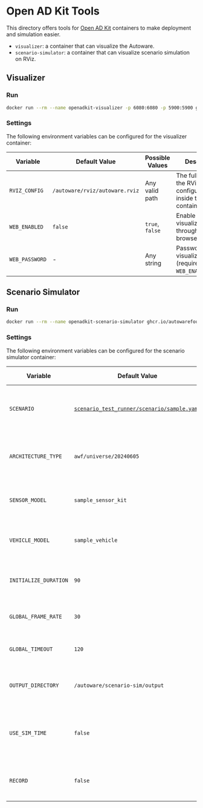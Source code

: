 # Open AD Kit Tools

This directory offers tools for [Open AD Kit](https://autoware.org/open-ad-kit/) containers to make deployment and simulation easier.

- `visualizer`: a container that can visualize the Autoware.
- `scenario-simulator`: a container that can visualize scenario simulation on RViz.

## Visualizer

### Run

```bash
docker run --rm --name openadkit-visualizer -p 6080:6080 -p 5900:5900 ghcr.io/autowarefoundation/autoware-tools:visualizer
```

### Settings

The following environment variables can be configured for the visualizer container:

| Variable       | Default Value                  | Possible Values | Description                                                       |
| -------------- | ------------------------------ | --------------- | ----------------------------------------------------------------- |
| `RVIZ_CONFIG`  | `/autoware/rviz/autoware.rviz` | Any valid path  | The full path to the RViz configuration file inside the container |
| `WEB_ENABLED`  | `false`                        | `true`, `false` | Enable visualization through a web browser                        |
| `WEB_PASSWORD` | -                              | Any string      | Password for web visualization (required when `WEB_ENABLED=true`) |

## Scenario Simulator

### Run

```bash
docker run --rm --name openadkit-scenario-simulator ghcr.io/autowarefoundation/autoware-tools:scenario-simulator
```

### Settings

The following environment variables can be configured for the scenario simulator container:

| Variable              | Default Value                                                                                                                                                   | Possible Values             | Description                                              |
| --------------------- | --------------------------------------------------------------------------------------------------------------------------------------------------------------- | --------------------------- | -------------------------------------------------------- |
| `SCENARIO`            | [`scenario_test_runner/scenario/sample.yaml`](https://github.com/tier4/scenario_simulator_v2/blob/master/test_runner/scenario_test_runner/scenario/sample.yaml) | Any valid path              | The full path to the scenario file inside the container  |
| `ARCHITECTURE_TYPE`   | `awf/universe/20240605`                                                                                                                                         | Any valid architecture type | The architecture type to use for the scenario simulation |
| `SENSOR_MODEL`        | `sample_sensor_kit`                                                                                                                                             | Any valid sensor model      | The sensor model to use for the scenario simulation      |
| `VEHICLE_MODEL`       | `sample_vehicle`                                                                                                                                                | Any valid vehicle model     | The vehicle model to use for the scenario simulation     |
| `INITIALIZE_DURATION` | `90`                                                                                                                                                            | Any positive integer        | The duration to initialize the scenario simulation       |
| `GLOBAL_FRAME_RATE`   | `30`                                                                                                                                                            | Any positive integer        | The frame rate of the scenario simulation                |
| `GLOBAL_TIMEOUT`      | `120`                                                                                                                                                           | Any positive integer        | The timeout of the scenario simulation                   |
| `OUTPUT_DIRECTORY`    | `/autoware/scenario-sim/output`                                                                                                                                 | Any valid path              | The directory to save the simulation results             |
| `USE_SIM_TIME`        | `false`                                                                                                                                                         | `true`, `false`             | Whether to use simulation time instead of system time    |
| `RECORD`              | `false`                                                                                                                                                         | `true`, `false`             | Whether to record the scenario simulation rosbag         |
